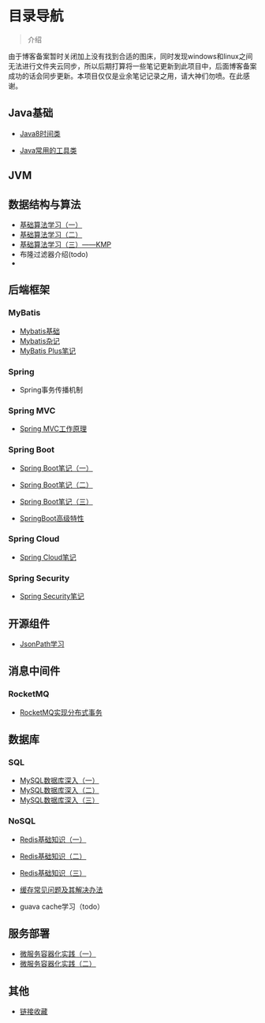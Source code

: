 

# 目录导航

> 介绍

由于博客备案暂时关闭加上没有找到合适的图床，同时发现windows和linux之间无法进行文件夹云同步，所以后期打算将一些笔记更新到此项目中，后面博客备案成功的话会同步更新。本项目仅仅是业余笔记记录之用，请大神们勿喷。在此感谢。

## Java基础

+ [Java8时间类](note/Java8时间类.md)

+ [Java常用的工具类](note/Java常用的工具类.md)



## JVM



## 数据结构与算法

+ [基础算法学习（一）](/note/基础算法学习（一）.md)
+ [基础算法学习（二）](/note/基础算法学习（二）.md)
+ [基础算法学习（三）——KMP](note/基础算法学习（三）——KMP.md)
+ 布隆过滤器介绍(todo)
+ 



## 后端框架

### MyBatis

+ [Mybatis基础](note/Mybatis基础.md)
+ [Mybatis杂记](note/MyBatis杂记.md)
+ [MyBatis Plus笔记](note/MyBatisPlus笔记.md)

### Spring

+ Spring事务传播机制



### Spring MVC

+ [Spring MVC工作原理](note/SpringMVC工作原理.md)





### Spring Boot

+ [Spring Boot笔记（一）](note/Spring-Boot笔记（一）.md)
+ [Spring Boot笔记（二）](note/Spring-Boot笔记（二）.md)
+ [Spring Boot笔记（三）](note/Spring-Boot笔记（三）.md)

+ [SpringBoot高级特性](note/SpringBoot高级特性.md)



### Spring Cloud

+ [Spring Cloud笔记](note/Spring-Cloud笔记.md)



### Spring Security

+ [Spring Security笔记](note/SpringSecurity杂记.md)





## 开源组件

+ [JsonPath学习](note/JsonPath学习.md)



## 消息中间件

### RocketMQ

+ [RocketMQ实现分布式事务](note/RocketMQ实现分布式事务.md)



## 数据库

### SQL

+ [MySQL数据库深入（一）](note/MySQL深入（一）.md)
+ [MySQL数据库深入（二）](note/MySQL深入（二）.md)
+ [MySQL数据库深入（三）](note/MySQL深入（三）.md)





### NoSQL

+ [Redis基础知识（一）](note/Redis基础知识（一）.md)
+ [Redis基础知识（二）](note/Redis基础知识（二）.md)
+ [Redis基础知识（三）](note/Redis基础知识（三）.md)
+ [缓存常见问题及其解决办法](note/缓存常见问题及其解决办法.md)

+ guava cache学习（todo）



## 服务部署

+ [微服务容器化实践（一）](note/微服务容器化实践（一）.md)
+ [微服务容器化实践（二）](note/微服务容器化实践（二）.md)





## 其他

+ [链接收藏](note/链接收藏.md)